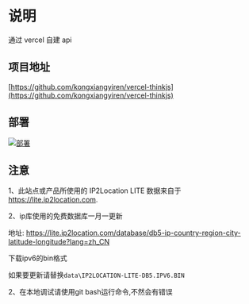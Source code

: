 # 说明

通过 vercel 自建 api

## 项目地址

[https://github.com/kongxiangyiren/vercel-thinkjs](https://github.com/kongxiangyiren/vercel-thinkjs)

## 部署

[![部署](https://vercel.com/button)](https://vercel.com/import/project?template=https://github.com/kongxiangyiren/vercel-thinkjs)

## 注意

1、此站点或产品所使用的 IP2Location LITE 数据来自于 <a rel="noopener" target="_blank" href="https://lite.ip2location.com">https://lite.ip2location.com</a>.

2、ip库使用的免费数据库一月一更新

地址: https://lite.ip2location.com/database/db5-ip-country-region-city-latitude-longitude?lang=zh_CN

下载ipv6的bin格式

如果要更新请替换`data\IP2LOCATION-LITE-DB5.IPV6.BIN`

2、在本地调试请使用git bash运行命令,不然会有错误
